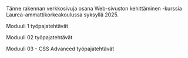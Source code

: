 Tänne rakennan verkkosivuja osana Web-sivuston kehittäminen -kurssia Laurea-ammattikorkeakoulussa syksyllä 2025.

Moduuli 1 työpajatehtävät

Moduuli 02 työpajatehtävät

Moduuli 03 - CSS Advanced työpajatehtävät

